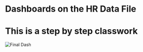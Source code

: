 # Dashboards on the HR Data File
# This is a step by step classwork


![Final Dash](https://github.com/user-attachments/assets/04612569-b36c-4e06-8c70-eee3986e627a)

